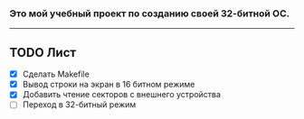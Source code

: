 ### Это мой учебный проект по созданию своей 32-битной ОС. 
---
## TODO Лист
- [x] Сделать Makefile
- [x] Вывод строки на экран в 16 битном режиме
- [x] Добавить чтение секторов с внешнего устройства
- [  ] Переход в 32-битный режим
